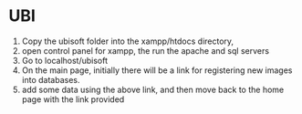 # UBI
1. Copy the ubisoft folder into the xampp/htdocs directory,
2. open control panel for xampp, the run the apache and sql servers
3. Go to localhost/ubisoft
4. On the main page, initially there will be a link for registering new images into databases.
5. add some data using the above link, and then move back to the home page with the link provided
